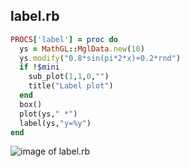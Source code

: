 
## label.rb

```ruby
PROCS['label'] = proc do
  ys = MathGL::MglData.new(10)
  ys.modify("0.8*sin(pi*2*x)+0.2*rnd")
  if !$mini
    sub_plot(1,1,0,"")
    title("Label plot")
  end
  box()
  plot(ys," *")
  label(ys,"y=%y")
end


```
![image of label.rb](https://raw.github.com/masa16/ruby-mathgl-sample/master/samples/label/label.png)

